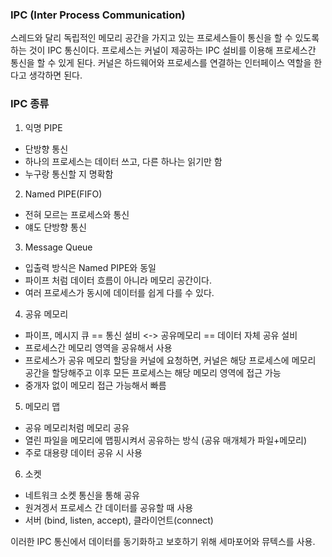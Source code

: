 ### IPC (Inter Process Communication)
스레드와 달리 독립적인 메모리 공간을 가지고 있는 프로세스들이 통신을 할 수 있도록 하는 것이 IPC 통신이다.
프로세스는 커널이 제공하는 IPC 설비를 이용해 프로세스간 통신을 할 수 있게 된다.
커널은 하드웨어와 프로세스를 연결하는 인터페이스 역할을 한다고 생각하면 된다.

### IPC 종류
1. 익명 PIPE
  - 단방향 통신
  - 하나의 프로세스는 데이터 쓰고, 다른 하나는 읽기만 함
  - 누구랑 통신할 지 명확함
2. Named PIPE(FIFO)
  - 전혀 모르는 프로세스와 통신
  - 얘도 단방향 통신
3. Message Queue
  - 입출력 방식은 Named PIPE와 동일
  - 파이프 처럼 데이터 흐름이 아니라 메모리 공간이다.
  - 여러 프로세스가 동시에 데이터를 쉽게 다를 수 있다.
4. 공유 메모리
  - 파이프, 메시지 큐 == 통신 설비 <-> 공유메모리 == 데이터 자체 공유 설비
  - 프로세스간 메모리 영역을 공유해서 사용
  - 프로세스가 공유 메모리 할당을 커널에 요청하면, 커널은 해당 프로세스에 메모리 공간을 할당해주고 이후 모든 프로세스는 해당 메모리 영역에 접근 가능
  - 중개자 없이 메모리 접근 가능해서 빠름
5. 메모리 맵
  - 공유 메모리처럼 메모리 공유
  - 열린 파일을 메모리에 맵핑시켜서 공유하는 방식 (공유 매개체가 파일+메모리)
  - 주로 대용량 데이터 공유 시 사용
6. 소켓
  - 네트워크 소켓 통신을 통해 공유
  - 원겨겡서 프로세스 간 데이터를 공유할 때 사용
  - 서버 (bind, listen, accept), 클라이언트(connect)

이러한 IPC 통신에서 데이터를 동기화하고 보호하기 위해 세마포어와 뮤텍스를 사용.
